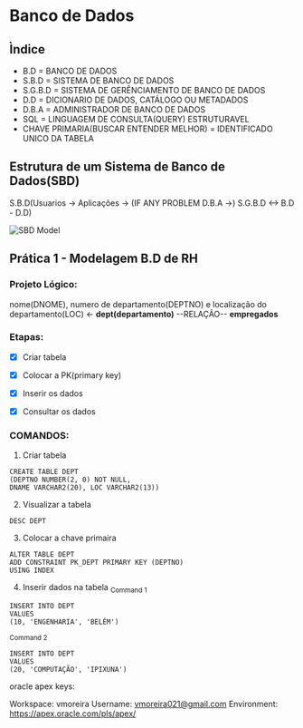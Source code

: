 # Banco de Dados

## Ìndice

* B.D = BANCO DE DADOS
* S.B.D = SISTEMA DE BANCO DE DADOS
* S.G.B.D = SISTEMA DE GERÊNCIAMENTO DE BANCO DE DADOS
* D.D = DICIONARIO DE DADOS, CATÁLOGO OU METADADOS
* D.B.A = ADMINISTRADOR DE BANCO DE DADOS
* SQL = LINGUAGEM DE CONSULTA(QUERY) ESTRUTURAVEL
* CHAVE PRIMARIA(BUSCAR ENTENDER MELHOR) = IDENTIFICADO UNICO DA TABELA


## Estrutura de um Sistema de Banco de Dados(SBD)

S.B.D(Usuarios -> Aplicações -> (IF ANY PROBLEM D.B.A ->) S.G.B.D <-> B.D - D.D)


![SBD Model](https://bookdown.org/labxss/coorte_adm2/sgbd.png)



## Prática 1 - Modelagem B.D de RH

### Projeto Lógico:

nome(DNOME), numero de departamento(DEPTNO) e localização do departamento(LOC) <- **dept(departamento)** --RELAÇÃO-- **empregados**

### Etapas:

- [x] Criar tabela
- [x] Colocar a PK(primary key)
- [x] Inserir os dados
- [x] Consultar os dados


### COMANDOS:

1. Criar tabela
```
CREATE TABLE DEPT
(DEPTNO NUMBER(2, 0) NOT NULL,
DNAME VARCHAR2(20), LOC VARCHAR2(13))
```
2. Visualizar a tabela
```
DESC DEPT
```
3. Colocar a chave primaira
```
ALTER TABLE DEPT
ADD CONSTRAINT PK_DEPT PRIMARY KEY (DEPTNO)
USING INDEX
```
4. Inserir dados na tabela
<sub>Command 1</sub>
```
INSERT INTO DEPT
VALUES
(10, 'ENGENHARIA', 'BELÉM')
```
<sub>Command 2</sub>
```
INSERT INTO DEPT
VALUES
(20, 'COMPUTAÇÃO', 'IPIXUNA')
```








oracle apex keys:

Workspace:	vmoreira
Username:	vmoreira021@gmail.com
Environment:	https://apex.oracle.com/pls/apex/
